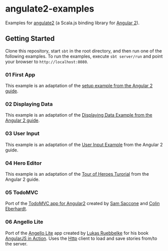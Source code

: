 # angulate2-examples
Examples for [angulate2](https://github.com/jokade/angulate2) (a Scala.js binding library for [Angular 2](http://angular.io)).

Getting Started
---------------
Clone this repository, start `sbt` in the root directory, and then run one of the following examples.
To run the examples, execute
```sbt server/run```
and point your browser to `http://localhost:8080`.

### 01 First App
This example is an adaptation of the [setup example from the Angular 2 guide](https://angular.io/docs/js/latest/guide/setup.html).  

### 02 Displaying Data
This example is an adaptation of the [Displaying Data Example from the Angular 2 guide](https://angular.io/docs/js/latest/guide/displaying-data.html).  

### 03 User Input
This example is an adaptation of the [User Input Example](https://angular.io/docs/js/latest/guide/user-input.html) from the Angular 2  guide.

### 04 Hero Editor
This example is an adaptation of the [Tour of Heroes Turorial](https://angular.io/docs/ts/latest/tutorial/) from the Angular 2 guide.

### 05 TodoMVC
Port of the [TodoMVC app for Angular2](https://github.com/tastejs/todomvc/tree/master/examples/angular2) created by [Sam Saccone](http://github.com/samccone) and [Colin Eberhardt](http://github.com/colineberhardt).

### 06 Angello Lite
Port of the [Angello Lite](https://github.com/angularjs-in-action/angello-lite) app created by [Lukas Ruebbelke](https://github.com/simpulton) for his book [AngularJS in Action](http://www.manning.com/bford/).
Uses the [Http](https://angular.io/docs/ts/latest/api/http/Http-class.html) client to load and save stories from/to the server.
